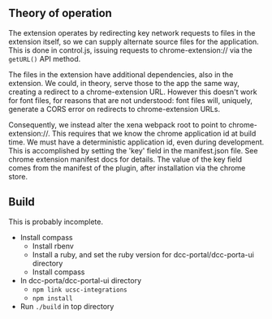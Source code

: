 ## Theory of operation

The extension operates by redirecting key network requests to files in the
extension itself, so we can supply alternate source files for the application.
This is done in control.js, issuing requests to chrome-extension://<id> via the
`getURL()` API method.

The files in the extension have additional dependencies, also in the extension.
We could, in theory, serve those to the app the same way, creating a redirect 
to a chrome-extension URL. However this doesn't work for font files, for reasons
that are not understood: font files will, uniquely, generate a CORS error on
redirects to chrome-extension URLs.

Consequently, we instead alter the xena webpack root to point to
chrome-extension://<id>.  This requires that we know the chrome application id
at build time. We must have a deterministic application id, even during
development. This is accomplished by setting the 'key' field in the
manifest.json file. See chrome extension manifest docs for details. The value
of the key field comes from the manifest of the plugin, after installation via
the chrome store.

## Build

This is probably incomplete.

 * Install compass
   * Install rbenv
   * Install a ruby, and set the ruby version for dcc-portal/dcc-porta-ui directory
   * Install compass
 * In dcc-porta/dcc-portal-ui directory
   * `npm link ucsc-integrations`
   * `npm install`
 * Run `./build` in top directory
